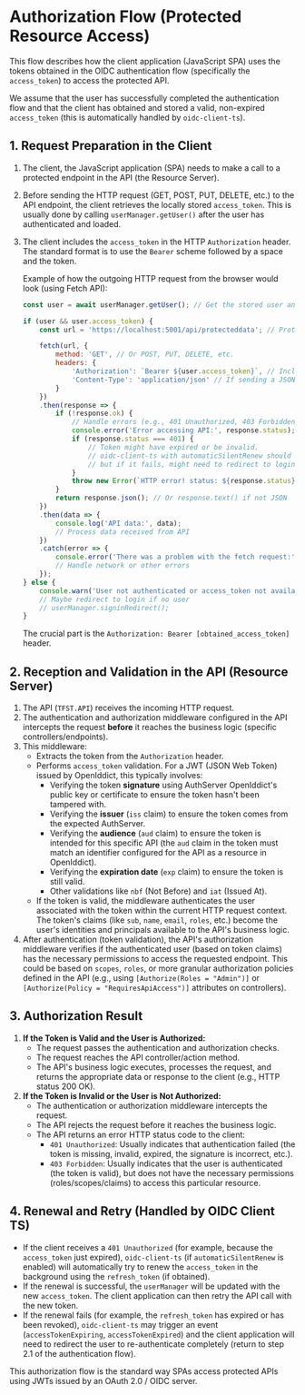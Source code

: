 # Authorization Flow (Protected Resource Access)

This flow describes how the client application (JavaScript SPA) uses the tokens obtained in the OIDC authentication flow (specifically the `access_token`) to access the protected API.

We assume that the user has successfully completed the authentication flow and that the client has obtained and stored a valid, non-expired `access_token` (this is automatically handled by `oidc-client-ts`).

## 1. Request Preparation in the Client

1. The client, the JavaScript application (SPA) needs to make a call to a protected endpoint in the API (the Resource Server).
2. Before sending the HTTP request (GET, POST, PUT, DELETE, etc.) to the API endpoint, the client retrieves the locally stored `access_token`. This is usually done by calling `userManager.getUser()` after the user has authenticated and loaded.
3. The client includes the `access_token` in the HTTP `Authorization` header. The standard format is to use the `Bearer` scheme followed by a space and the token.

    Example of how the outgoing HTTP request from the browser would look (using Fetch API):

    ```javascript
    const user = await userManager.getUser(); // Get the stored user and their tokens

    if (user && user.access_token) {
        const url = 'https://localhost:5001/api/protecteddata'; // Protected API endpoint URL

        fetch(url, {
            method: 'GET', // Or POST, PUT, DELETE, etc.
            headers: {
                'Authorization': `Bearer ${user.access_token}`, // Include Access Token
                'Content-Type': 'application/json' // If sending a JSON body
            }
        })
        .then(response => {
            if (!response.ok) {
                // Handle errors (e.g., 401 Unauthorized, 403 Forbidden)
                console.error('Error accessing API:', response.status);
                if (response.status === 401) {
                    // Token might have expired or be invalid.
                    // oidc-client-ts with automaticSilentRenew should handle this,
                    // but if it fails, might need to redirect to login.
                }
                throw new Error(`HTTP error! status: ${response.status}`);
            }
            return response.json(); // Or response.text() if not JSON
        })
        .then(data => {
            console.log('API data:', data);
            // Process data received from API
        })
        .catch(error => {
            console.error('There was a problem with the fetch request:', error);
            // Handle network or other errors
        });
    } else {
        console.warn('User not authenticated or access_token not available.');
        // Maybe redirect to login if no user
        // userManager.signinRedirect();
    }
    ```

    The crucial part is the `Authorization: Bearer [obtained_access_token]` header.

## 2. Reception and Validation in the API (Resource Server)

1. The API (`TFST.API`) receives the incoming HTTP request.
2. The authentication and authorization middleware configured in the API intercepts the request **before** it reaches the business logic (specific controllers/endpoints).
3. This middleware:
    * Extracts the token from the `Authorization` header.
    * Performs `access_token` validation. For a JWT (JSON Web Token) issued by OpenIddict, this typically involves:
        * Verifying the token **signature** using AuthServer OpenIddict's public key or certificate to ensure the token hasn't been tampered with.
        * Verifying the **issuer** (`iss` claim) to ensure the token comes from the expected AuthServer.
        * Verifying the **audience** (`aud` claim) to ensure the token is intended for this specific API (the `aud` claim in the token must match an identifier configured for the API as a resource in OpenIddict).
        * Verifying the **expiration date** (`exp` claim) to ensure the token is still valid.
        * Other validations like `nbf` (Not Before) and `iat` (Issued At).
    * If the token is valid, the middleware authenticates the user associated with the token within the current HTTP request context. The token's claims (like `sub`, `name`, `email`, `roles`, etc.) become the user's identities and principals available to the API's business logic.
4. After authentication (token validation), the API's authorization middleware verifies if the authenticated user (based on token claims) has the necessary permissions to access the requested endpoint. This could be based on `scopes`, `roles`, or more granular authorization policies defined in the API (e.g., using `[Authorize(Roles = "Admin")]` or `[Authorize(Policy = "RequiresApiAccess")]` attributes on controllers).

## 3. Authorization Result

1.  **If the Token is Valid and the User is Authorized:**
    * The request passes the authentication and authorization checks.
    * The request reaches the API controller/action method.
    * The API's business logic executes, processes the request, and returns the appropriate data or response to the client (e.g., HTTP status 200 OK).
2.  **If the Token is Invalid or the User is Not Authorized:**
    * The authentication or authorization middleware intercepts the request.
    * The API rejects the request before it reaches the business logic.
    * The API returns an error HTTP status code to the client:
        * `401 Unauthorized`: Usually indicates that authentication failed (the token is missing, invalid, expired, the signature is incorrect, etc.).
        * `403 Forbidden`: Usually indicates that the user is authenticated (the token is valid), but does not have the necessary permissions (roles/scopes/claims) to access this particular resource.

## 4. Renewal and Retry (Handled by OIDC Client TS)

* If the client receives a `401 Unauthorized` (for example, because the `access_token` just expired), `oidc-client-ts` (if `automaticSilentRenew` is enabled) will automatically try to renew the `access_token` in the background using the `refresh_token` (if obtained).
* If the renewal is successful, the `userManager` will be updated with the new `access_token`. The client application can then retry the API call with the new token.
* If the renewal fails (for example, the `refresh_token` has expired or has been revoked), `oidc-client-ts` may trigger an event (`accessTokenExpiring`, `accessTokenExpired`) and the client application will need to redirect the user to re-authenticate completely (return to step 2.1 of the authentication flow).

This authorization flow is the standard way SPAs access protected APIs using JWTs issued by an OAuth 2.0 / OIDC server.